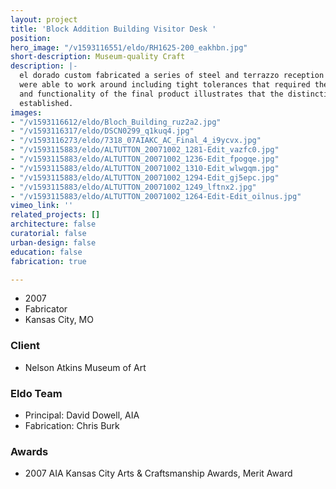 ```yaml
---
layout: project
title: 'Block Addition Building Visitor Desk '
position: 
hero_image: "/v1593116551/eldo/RH1625-200_eakhbn.jpg"
short-description: Museum-quality Craft
description: |-
  el dorado custom fabricated a series of steel and terrazzo reception desks for the lobby of the Bloch Building at Kansas City’s Nelson-Atkins Museum of Art. The lead architect provided initial schematic designs, having el dorado complete the detailing and construction. This project posed a number of constraints that el dorado fabricators
  were able to work around including tight tolerances that required the stainless steel skin panels be custom fit in the shop prior to finishing. The simplicity
  and functionality of the final product illustrates that the distinctions made between design and construction can be blurred and illustrates what can be accomplished when an effective dialogue and collaboration between designers and makers is
  established.
images:
- "/v1593116612/eldo/Bloch_Building_ruz2a2.jpg"
- "/v1593116317/eldo/DSCN0299_q1kuq4.jpg"
- "/v1593116273/eldo/7318_07AIAKC_AC_Final_4_i9ycvx.jpg"
- "/v1593115883/eldo/ALTUTTON_20071002_1281-Edit_vazfc0.jpg"
- "/v1593115883/eldo/ALTUTTON_20071002_1236-Edit_fpogqe.jpg"
- "/v1593115883/eldo/ALTUTTON_20071002_1310-Edit_wlwgqm.jpg"
- "/v1593115883/eldo/ALTUTTON_20071002_1294-Edit_gj5epc.jpg"
- "/v1593115883/eldo/ALTUTTON_20071002_1249_lftnx2.jpg"
- "/v1593115883/eldo/ALTUTTON_20071002_1264-Edit-Edit_oilnus.jpg"
vimeo_link: ''
related_projects: []
architecture: false
curatorial: false
urban-design: false
education: false
fabrication: true

---
```

* 2007
* Fabricator
* Kansas City, MO

### Client

* Nelson Atkins Museum of Art

### Eldo Team

* Principal: David Dowell, AIA
* Fabrication: Chris Burk

### Awards

* 2007 AIA Kansas City Arts & Craftsmanship Awards, Merit Award